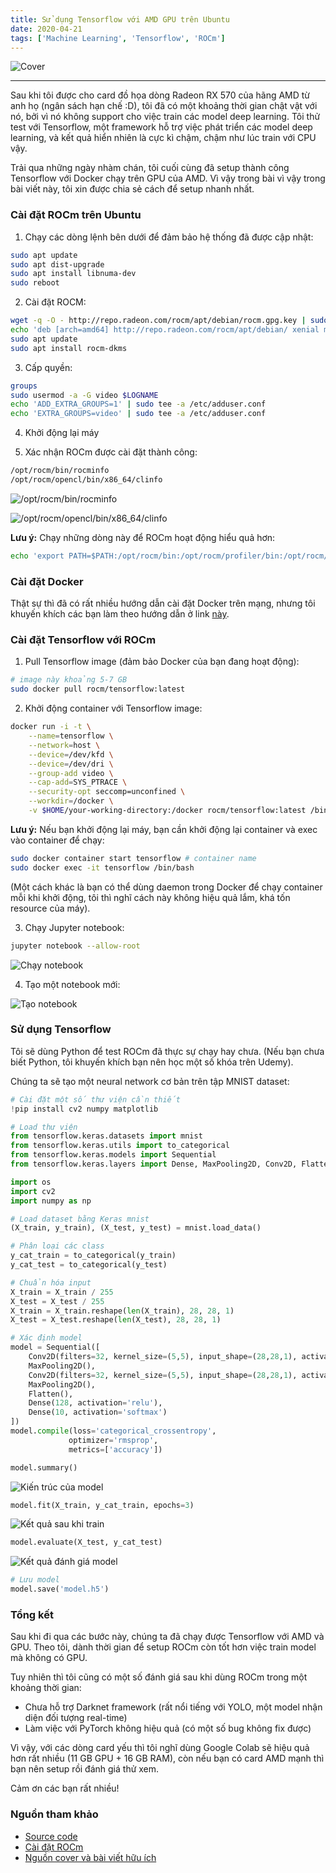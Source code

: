```yaml
---
title: Sử dụng Tensorflow với AMD GPU trên Ubuntu
date: 2020-04-21
tags: ['Machine Learning', 'Tensorflow', 'ROCm']
---
```


![Cover](../../../assets/images/2020-04-21/cover.png)

---

Sau khi tôi được cho card đồ  họa dòng Radeon RX 570 của hãng AMD từ anh họ (ngân sách hạn chế :D), tôi đã có một khoảng thời gian chật vật với nó, bởi vì nó không support cho việc train các model deep learning. Tôi thử test với Tensorflow, một framework hỗ trợ việc phát triển các model deep learning, và kết quả hiển nhiên là cực kì chậm, chậm như lúc train với CPU vậy.

Trải qua những ngày nhàm chán, tôi cuối cùng đã setup thành công Tensorflow với Docker chạy trên GPU của AMD. Vì vậy trong bài vì vậy trong bài viết này, tôi xin được chia sẻ cách để setup nhanh nhất.



### Cài đặt ROCm trên Ubuntu

1. Chạy các dòng lệnh bên dưới để đảm bảo hệ thống đã được cập nhật:
```bash
sudo apt update
sudo apt dist-upgrade
sudo apt install libnuma-dev
sudo reboot
```

2. Cài đặt ROCM:
```bash
wget -q -O - http://repo.radeon.com/rocm/apt/debian/rocm.gpg.key | sudo apt-key add -
echo 'deb [arch=amd64] http://repo.radeon.com/rocm/apt/debian/ xenial main' | sudo tee /etc/apt/sources.list.d/rocm.list
sudo apt update
sudo apt install rocm-dkms
```

3. Cấp quyền:
```bash
groups
sudo usermod -a -G video $LOGNAME
echo 'ADD_EXTRA_GROUPS=1' | sudo tee -a /etc/adduser.conf
echo 'EXTRA_GROUPS=video' | sudo tee -a /etc/adduser.conf
```

4. Khởi động lại máy

5. Xác nhận ROCm được cài đặt thành công:
```bash
/opt/rocm/bin/rocminfo
/opt/rocm/opencl/bin/x86_64/clinfo
```

![/opt/rocm/bin/rocminfo](../../../assets/images/2020-04-21/command-1.png)

![/opt/rocm/opencl/bin/x86_64/clinfo](../../../assets/images/2020-04-21/command-2.png)

__Lưu ý:__ Chạy những dòng này để ROCm hoạt động hiểu quả hơn:
```bash
echo 'export PATH=$PATH:/opt/rocm/bin:/opt/rocm/profiler/bin:/opt/rocm/opencl/bin/x86_64' | sudo tee -a /etc/profile.d/rocm.sh
```



### Cài đặt Docker

Thật sự thì đã có rất nhiều hướng dẫn cài đặt Docker trên mạng, nhưng tôi khuyến khích các bạn làm theo hướng dẫn ở link [này](https://do.co/2zcd8NI).



### Cài đặt Tensorflow với ROCm

1. Pull Tensorflow image (đảm bảo Docker của bạn đang hoạt động):
```bash
# image này khoảng 5-7 GB
sudo docker pull rocm/tensorflow:latest
```

2. Khởi động container với Tensorflow image:
```bash
docker run -i -t \
    --name=tensorflow \
    --network=host \
    --device=/dev/kfd \
    --device=/dev/dri \
    --group-add video \
    --cap-add=SYS_PTRACE \
    --security-opt seccomp=unconfined \
    --workdir=/docker \
    -v $HOME/your-working-directory:/docker rocm/tensorflow:latest /bin/bash
```

__Lưu ý:__ Nếu bạn khởi động lại máy, bạn cần khởi động lại container và exec vào container để chạy:
```bash
sudo docker container start tensorflow # container name
sudo docker exec -it tensorflow /bin/bash
```

(Một cách khác là bạn có thể dùng daemon trong Docker để chạy container mỗi khi khởi động, tôi thì nghĩ cách này không hiệu quả lắm, khá tốn resource của máy).

3. Chạy Jupyter notebook:
```bash
jupyter notebook --allow-root
```
![Chạy notebook](../../../assets/images/2020-04-21/image-1.png)

4. Tạo một notebook mới:

![Tạo notebook](../../../assets/images/2020-04-21/image-2.png)



### Sử dụng Tensorflow

Tôi sẽ dùng Python để test ROCm đã thực sự chạy hay chưa. (Nếu bạn chưa biết Python, tôi khuyến khích bạn nên học một số khóa trên Udemy).

Chúng ta sẽ tạo một neural network cơ bản trên tập MNIST dataset:

```python
# Cài đặt một số thư viện cần thiết
!pip install cv2 numpy matplotlib
```

```python
# Load thư viện
from tensorflow.keras.datasets import mnist
from tensorflow.keras.utils import to_categorical
from tensorflow.keras.models import Sequential
from tensorflow.keras.layers import Dense, MaxPooling2D, Conv2D, Flatten

import os
import cv2
import numpy as np
```

```python
# Load dataset bằng Keras mnist
(X_train, y_train), (X_test, y_test) = mnist.load_data()
```

```python
# Phân loại các class
y_cat_train = to_categorical(y_train)
y_cat_test = to_categorical(y_test)
```

```python
# Chuẩn hóa input
X_train = X_train / 255
X_test = X_test / 255
X_train = X_train.reshape(len(X_train), 28, 28, 1)
X_test = X_test.reshape(len(X_test), 28, 28, 1)
```

```python
# Xác định model
model = Sequential([
    Conv2D(filters=32, kernel_size=(5,5), input_shape=(28,28,1), activation='relu'),
    MaxPooling2D(),
    Conv2D(filters=32, kernel_size=(5,5), input_shape=(28,28,1), activation='relu'),
    MaxPooling2D(),
    Flatten(),
    Dense(128, activation='relu'),
    Dense(10, activation='softmax')
])
model.compile(loss='categorical_crossentropy',
             optimizer='rmsprop',
             metrics=['accuracy'])
```

```python
model.summary()
```

![Kiến trúc của model](../../../assets/images/2020-04-21/image-3.png)

```python
model.fit(X_train, y_cat_train, epochs=3)
```

![Kết quả sau khi train](../../../assets/images/2020-04-21/image-4.png)

```python
model.evaluate(X_test, y_cat_test)
```

![Kết quả đánh giá model](../../../assets/images/2020-04-21/image-5.png)

```python
# Lưu model
model.save('model.h5')
```



### Tổng kết
Sau khi đi qua các bước này, chúng ta đã chạy được Tensorflow với AMD và GPU. Theo tôi, dành thời gian để setup ROCm còn tốt hơn việc train model mà không có GPU.

Tuy nhiên thì tôi cũng có một số đánh giá sau khi dùng ROCm trong một khoảng thời gian:
- Chưa hỗ trợ Darknet framework (rất nổi tiếng với YOLO, một model nhận diện đối tượng real-time)
- Làm việc với PyTorch không hiệu quả (có một số bug không fix được)

Vì vậy, với các dòng card yếu thì tôi nghĩ dùng Google Colab sẽ hiệu quả hơn rất nhiều (11 GB GPU + 16 GB RAM), còn nếu bạn có card AMD mạnh thì bạn nên setup rồi đánh giá thử xem.

Cảm ơn các bạn rất nhiều!

### Nguồn tham khảo
- [Source code](https://github.com/tailtq/ml-learning/blob/master/handmade-products/digit-recognition/model.ipynb)
- [Cài đặt ROCm](https://rocm-documentation.readthedocs.io/en/latest/Installation_Guide/Installation-Guide.html)
- [Nguồn cover và bài viết hữu ích](https://towardsdatascience.com/train-neural-networks-using-amd-gpus-and-keras-37189c453878)

